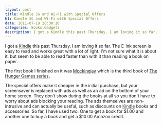 ```yaml
---
layout: post
title: Kindle 3G and Wi-Fi with Special Offers
h1: Kindle 3G and Wi-Fi with Special Offers
date: 2011-07-19 20:30:10
categories: Books,Gadgets
description: I got a Kindle this past Thursday. I am loving it so far. The E-Ink screen is easy to read and works great with a lot of light.
---
```

I got a <a href="http://www.amazon.com/Kindle-Keyboard-Free-Wi-Fi-Display/dp/B004HZYA6E?SubscriptionId=06ECB9YB6KKGMF4SMXG2&tag=dblock-20" target="_blank" rel="nofollow" title="Kindle Keyboard">Kindle</a> this past Thursday. I am loving it so far. The E-Ink screen is easy to read and works great with a lot of light. I'm not sure what it is about it, but seem to be able to read faster than with it than reading a book on paper.

The first book I finished on it was <a href="http://www.amazon.com/Mockingjay-The-Hunger-Games-Book/dp/0439023513?SubscriptionId=06ECB9YB6KKGMF4SMXG2&tag=dblock-20" target="_blank" rel="nofollow" title="Mockingjay The Hunger Games Book 3">Mockingjay</a> which is the third book of <a href="http://www.amazon.com/The-Hunger-Games-Suzanne-Collins/dp/0439023521?SubscriptionId=06ECB9YB6KKGMF4SMXG2&tag=dblock-20" target="_blank" rel="nofollow" title="The Hunger Games">The Hunger Games series</a>.

The special offers make it cheaper in the initial purchase, but your screensaver is replaced with ads as well as an ad on the bottom of your home screen. They don't show during the books at all so you don't have to worry about ads blocking your reading. The ads themselves are non-intrusive and can actually be useful, such as discounts on <a href="http://www.amazon.com/Kindle-Keyboard-Free-Wi-Fi-Display/dp/B004HZYA6E?SubscriptionId=06ECB9YB6KKGMF4SMXG2&tag=dblock-20" target="_blank" rel="nofollow" title="Kindle Keyboard">Kindle</a> books and accessories. So far, I have used two. One to get a book for $1.00 and another one to buy a book and get a $10.00 Amazon credit.
